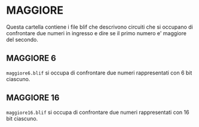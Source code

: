 # MAGGIORE

Questa cartella contiene i file blif
che descrivono circuiti che si occupano
di confrontare due numeri in ingresso e dire
se il primo numero e' maggiore del secondo.

## MAGGIORE 6

```maggiore6.blif``` si occupa di confrontare
due numeri rappresentati con 6 bit ciascuno.

## MAGGIORE 16

```maggiore16.blif``` si occupa di confrontare
due numeri rappresentati con 16 bit ciascuno.